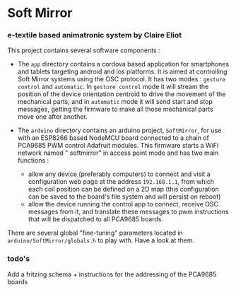 # Soft Mirror

### e-textile based animatronic system by Claire Eliot

This project contains several software components :

* The `app` directory contains a cordova based application for smartphones and tablets targeting android and ios platforms. It is aimed at controlling Soft Mirror systems using the OSC protocol. It has two modes : `gesture control` and `automatic`. In `gesture control` mode it will stream the position of the device orientation centroid to drive the movement of the mechanical parts, and in `automatic` mode it will send start and stop messages, getting the firmware to make all those mechanical parts move one after another.

* The `arduino` directory contains an arduino project, `SoftMirror`, for use with an ESP8266 based NodeMCU board connected to a chain of PCA9685 PWM control Adafruit modules. This firmware starts a WiFi network named " softmirror" in access point mode and has two main functions :
    * allow any device (preferably computers) to connect and visit a configuration web page at the address `192.168.1.1`, from which each coil position can be defined on a 2D map (this configuration can be saved to the board's file system and will persist on reboot)
    * allow the device running the control app to connect, receive OSC messages from it, and translate these messages to pwm instructions that will be dispatched to all PCA9685 boards.

There are several global "fine-tuning" parameters located in `arduino/SoftMirror/globals.h` to play with. Have a look at them.

### todo's

Add a fritzing schema + instructions for the addressing of the PCA9685 boards